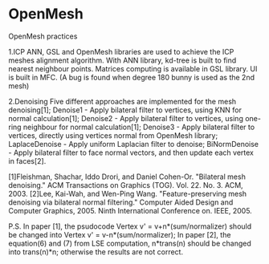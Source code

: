 OpenMesh
========

OpenMesh practices

1.ICP
ANN, GSL and OpenMesh libraries are used to achieve the ICP meshes alignment algorithm. 
With ANN library, kd-tree is built to find nearest neighbour points. Matrices computing is available in GSL library.
UI is built in MFC. (A bug is found when degree 180 bunny is used as the 2nd mesh)

2.Denoising
Five different approaches are implemented for the mesh denoising[1];
Denoise1 - Apply bilateral filter to vertices, using KNN for normal calculation[1];
Denoise2 - Apply bilateral filter to vertices, using one-ring neighbour for normal calculation[1];
Denoise3 - Apply bilateral filter to vertices, directly using vertices normal from OpenMesh library;
LaplaceDenoise - Apply uniform Laplacian filter to denoise;
BiNormDenoise - Apply bilateral filter to face normal vectors, and then update each vertex in faces[2].


[1]Fleishman, Shachar, Iddo Drori, and Daniel Cohen-Or. "Bilateral mesh denoising." ACM Transactions on Graphics (TOG). Vol. 22. No. 3. ACM, 2003.
[2]Lee, Kai-Wah, and Wen-Ping Wang. "Feature-preserving mesh denoising via bilateral normal filtering." Computer Aided Design and Computer Graphics, 2005. Ninth International Conference on. IEEE, 2005.

P.S.
In paper [1], the psudocode Vertex v' = v+n*(sum/normalizer) should be changed into Vertex v' = v-n*(sum/normalizer);
In paper [2], the equation(6) and (7) from LSE computation, n*trans(n) should be changed into trans(n)*n;
otherwise the results are not correct.
